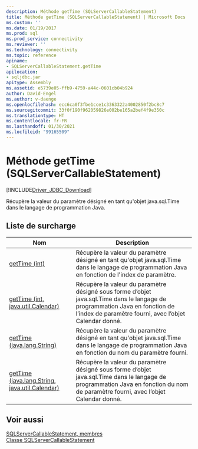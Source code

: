 ```yaml
---
description: Méthode getTime (SQLServerCallableStatement)
title: Méthode getTime (SQLServerCallableStatement) | Microsoft Docs
ms.custom: ''
ms.date: 01/19/2017
ms.prod: sql
ms.prod_service: connectivity
ms.reviewer: ''
ms.technology: connectivity
ms.topic: reference
apiname:
- SQLServerCallableStatement.getTime
apilocation:
- sqljdbc.jar
apitype: Assembly
ms.assetid: e5739e05-ffb9-4759-a44c-0601cb04b924
author: David-Engel
ms.author: v-daenge
ms.openlocfilehash: ecc6ca0f3fbe1cce1c3363322a4002850f2bc8c7
ms.sourcegitcommit: 33f0f190f962059826e002be165a2bef4f9e350c
ms.translationtype: HT
ms.contentlocale: fr-FR
ms.lasthandoff: 01/30/2021
ms.locfileid: "99165509"
---
```

# <a name="gettime-method-sqlservercallablestatement"></a>Méthode getTime (SQLServerCallableStatement)
[!INCLUDE[Driver_JDBC_Download](../../../includes/driver_jdbc_download.md)]

  Récupère la valeur du paramètre désigné en tant qu'objet java.sql.Time dans le langage de programmation Java.  
  
## <a name="overload-list"></a>Liste de surcharge  
  
|Nom|Description|  
|----------|-----------------|  
|[getTime (int)](../../../connect/jdbc/reference/gettime-method-int.md)|Récupère la valeur du paramètre désigné en tant qu'objet java.sql.Time dans le langage de programmation Java en fonction de l'index de paramètre.|  
|[getTime (int, java.util.Calendar)](../../../connect/jdbc/reference/gettime-method-int-java-util-calendar.md)|Récupère la valeur du paramètre désigné sous forme d’objet java.sql.Time dans le langage de programmation Java en fonction de l’index de paramètre fourni, avec l’objet Calendar donné.|  
|[getTime (java.lang.String)](../../../connect/jdbc/reference/gettime-method-java-lang-string.md)|Récupère la valeur du paramètre désigné en tant qu'objet java.sql.Time dans le langage de programmation Java en fonction du nom du paramètre fourni.|  
|[getTime (java.lang.String, java.util.Calendar)](../../../connect/jdbc/reference/gettime-method-java-lang-string-java-util-calendar.md)|Récupère la valeur du paramètre désigné sous forme d’objet java.sql.Time dans le langage de programmation Java en fonction du nom de paramètre fourni, avec l’objet Calendar donné.|  
  
## <a name="see-also"></a>Voir aussi  
 [SQLServerCallableStatement, membres](../../../connect/jdbc/reference/sqlservercallablestatement-members.md)   
 [Classe SQLServerCallableStatement](../../../connect/jdbc/reference/sqlservercallablestatement-class.md)  
  
  
